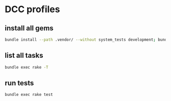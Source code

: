 # DCC profiles

## install all gems

```bash
bundle install --path .vendor/ --without system_tests development; bundle update; bundle clean
```

## list all tasks

```bash
bundle exec rake -T
```

## run tests

```bash
bundle exec rake test
```
